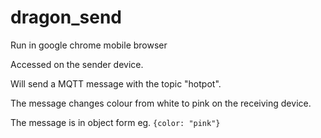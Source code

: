 # dragon_send

Run in google chrome mobile browser


Accessed on the sender device.

Will send a MQTT message with the topic "hotpot". 

The message changes colour from white to pink on the receiving device. 

The message is in object form eg. `{color: "pink"}`
